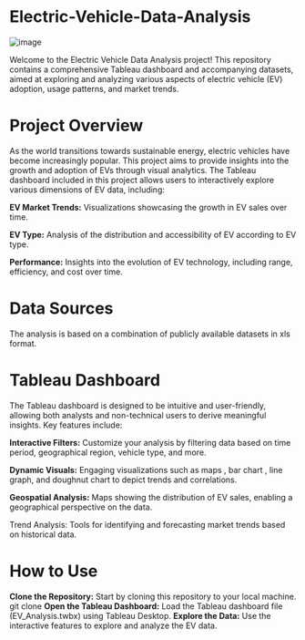 # Electric-Vehicle-Data-Analysis

![image](https://github.com/user-attachments/assets/baeda465-a08d-4190-84c1-8352ed637e04)


Welcome to the Electric Vehicle Data Analysis project! This repository contains a comprehensive Tableau dashboard and accompanying datasets, aimed at exploring and analyzing various aspects of electric vehicle (EV) adoption, usage patterns, and market trends.

# **Project Overview**

As the world transitions towards sustainable energy, electric vehicles have become increasingly popular. This project aims to provide insights into the 
growth and adoption of EVs through visual analytics. The Tableau dashboard included in this project allows users to interactively explore various
dimensions of EV data, including:

**EV Market Trends:** Visualizations showcasing the growth in EV sales over time.

**EV Type:** Analysis of the distribution and accessibility of EV according to EV type.

**Performance:** Insights into the evolution of EV technology, including range, efficiency, and cost over time.

# **Data Sources**

The analysis is based on a combination of publicly available datasets in xls format.

# **Tableau Dashboard**

The Tableau dashboard is designed to be intuitive and user-friendly, allowing both analysts and non-technical users to derive meaningful 
insights. Key features include:

**Interactive Filters:** Customize your analysis by filtering data based on time period, geographical region, vehicle type, and more.

**Dynamic Visuals:** Engaging visualizations such as maps , bar chart , line graph, and doughnut chart to depict trends and correlations.

**Geospatial Analysis:** Maps showing the distribution of EV sales, enabling a geographical perspective on the data.

Trend Analysis: Tools for identifying and forecasting market trends based on historical data.

# How to Use

**Clone the Repository:** Start by cloning this repository to your local machine.
git clone 
**Open the Tableau Dashboard:** Load the Tableau dashboard file (EV_Analysis.twbx) using Tableau Desktop.
**Explore the Data:** Use the interactive features to explore and analyze the EV data.

